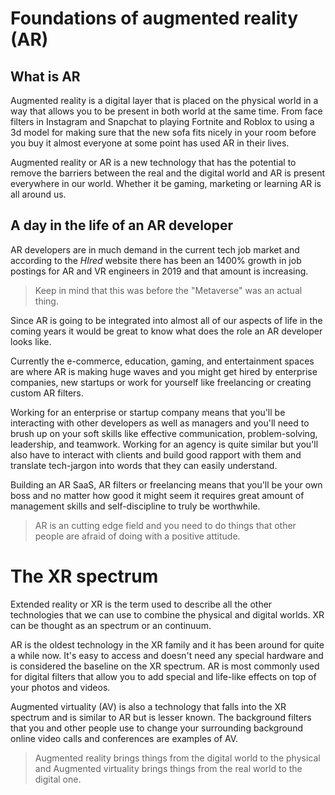 # Foundations of augmented reality (AR)

## What is AR
Augmented reality is a digital layer that is placed on the physical world in a way that allows you to be present in both world at the same time. From face filters in Instagram and Snapchat to playing Fortnite and Roblox to using a 3d model for making sure that the new sofa fits nicely in your room before you buy it almost everyone at some point has used AR in their lives.

Augmented reality or AR is a new technology that has the potential to remove the barriers between the real and the digital world and AR is present everywhere in our world. Whether it be gaming, marketing or learning AR is all around us.

## A day in the life of an AR developer

AR developers are in much demand in the current tech job market and according to the *HIred* website there has been an 1400% growth in job postings for AR and VR engineers in 2019 and that amount is increasing.

> Keep in mind that this was before the "Metaverse" was an actual thing.

Since AR is going to be integrated into almost all of our aspects of life in the coming years it would be great to know what does the role an AR developer looks like. 

Currently the e-commerce, education, gaming, and entertainment spaces are where AR is making huge waves and you might get hired by enterprise companies, new startups or work for yourself like freelancing or creating custom AR filters. 

Working for an enterprise or startup company means that you'll be interacting with other developers as well as managers and you'll need to brush up on your soft skills like effective communication, problem-solving, leadership, and teamwork. Working for an agency is quite similar but you'll also have to interact with clients and build good rapport with them and translate tech-jargon into words that they can easily understand.

Building an AR SaaS, AR filters or freelancing means that you'll be your own boss and no matter how good it might seem it requires great amount of management skills and self-discipline to truly be worthwhile. 

> AR is an cutting edge field and you need to do things that other people are afraid of doing with a positive attitude.

# The XR spectrum
Extended reality or XR is the term used to describe all the other technologies that we can use to combine the physical and digital worlds. XR can be thought as an spectrum or an continuum.

AR is the oldest technology in the XR family and it has been around for quite a while now. It's easy to access and doesn't need any special hardware and is considered the baseline on the XR spectrum. AR is most commonly used for digital filters that allow you to add special and life-like effects on top of your photos and videos.

Augmented virtuality (AV) is also a technology that falls into the XR spectrum and is similar to AR but is lesser known. The background filters that you and other people use to change your surrounding background online video calls and conferences are examples of AV.

> Augmented reality brings things from the digital world to the physical and Augmented virtuality brings things from the real world to the digital one.
